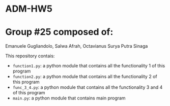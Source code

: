 # ADM-HW5

# Group #25 composed of:
Emanuele Gugliandolo, Salwa Afrah, Octavianus Surya Putra Sinaga 

This repository contais:
* `function1.py`: a python module that contains all the functionality 1 of this program
* `function2.py`: a python module that contains all the functionality 2 of this program 
* `func_3_4.py`: a python module that contains all the functionality  3 and 4 of this program
* `main.py`: a python module that contains main program
